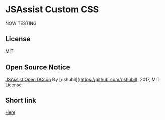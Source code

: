 ﻿JSAssist Custom CSS
===
NOW TESTING

## License
MIT

## Open Source Notice
[JSAssist Open DCcon](https://github.com/rishubil/jsassist-open-dccon)
By [rishubil]((https://github.com/rishubil), 2017, MIT License.


## Short link
[Here](https://krynen.github.io/jsassist-custom-css/chat.html?custom_css=https://krynen.github.io/jsassist-custom-css/css/tales_theme.css)